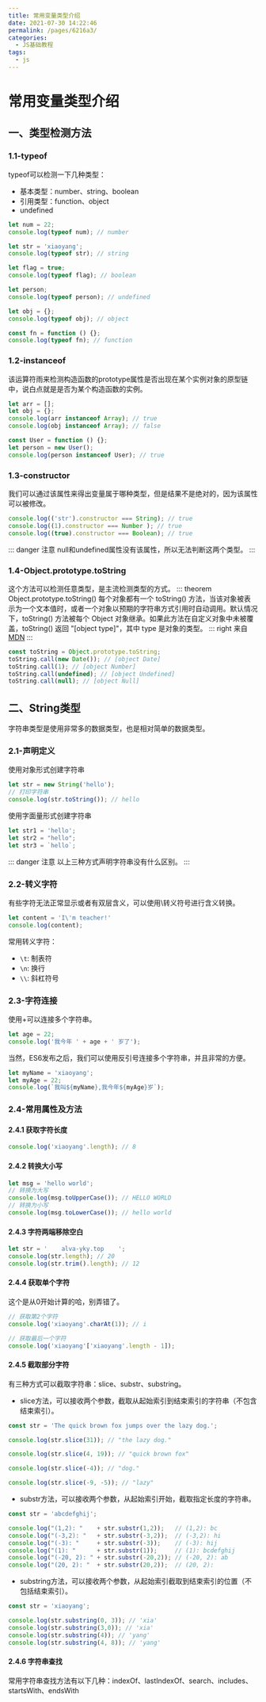 ```yaml
---
title: 常用变量类型介绍
date: 2021-07-30 14:22:46
permalink: /pages/6216a3/
categories:
  - JS基础教程
tags:
  - js
---
```

# 常用变量类型介绍

## 一、类型检测方法
### 1.1-typeof
typeof可以检测一下几种类型：
* 基本类型：number、string、boolean
* 引用类型：function、object
* undefined
```javascript
let num = 22;
console.log(typeof num); // number

let str = 'xiaoyang';
console.log(typeof str); // string

let flag = true;
console.log(typeof flag); // boolean

let person;
console.log(typeof person); // undefined

let obj = {};
console.log(typeof obj); // object

const fn = function () {};
console.log(typeof fn); // function
```
### 1.2-instanceof
该运算符雨来检测构造函数的prototype属性是否出现在某个实例对象的原型链中，说白点就是是否为某个构造函数的实例。
```javascript
let arr = [];
let obj = {};
console.log(arr instanceof Array); // true
console.log(obj instanceof Array); // false

const User = function () {};
let person = new User();
console.log(person instanceof User); // true
```
### 1.3-constructor
我们可以通过该属性来得出变量属于哪种类型，但是结果不是绝对的，因为该属性可以被修改。
```javascript
console.log(('str').constructor === String); // true
console.log((1).constructor === Number ); // true
console.log((true).constructor === Boolean); // true
```
::: danger 注意
null和undefined属性没有该属性，所以无法判断这两个类型。
:::
### 1.4-Object.prototype.toString
这个方法可以检测任意类型，是主流检测类型的方式。
::: theorem Object.prototype.toString()
每个对象都有一个 toString() 方法，当该对象被表示为一个文本值时，或者一个对象以预期的字符串方式引用时自动调用。默认情况下，toString() 方法被每个 Object 对象继承。如果此方法在自定义对象中未被覆盖，toString() 返回 "[object type]"，其中 type 是对象的类型。
::: right
来自 [MDN](https://developer.mozilla.org/zh-CN/docs/Web/JavaScript/Reference/Global_Objects/Object/toString)
:::
```javascript
const toString = Object.prototype.toString;
toString.call(new Date()); // [object Date]
toString.call(1); // [object Number]
toString.call(undefined); // [object Undefined]
toString.call(null); // [object Null]
```


## 二、String类型
字符串类型是使用非常多的数据类型，也是相对简单的数据类型。
### 2.1-声明定义
使用对象形式创建字符串
```javascript
let str = new String('hello');
// 打印字符串
console.log(str.toString()); // hello
```
使用字面量形式创建字符串
```javascript
let str1 = 'hello';
let str2 = "hello";
let str3 = `hello`;
```
::: danger 注意
以上三种方式声明字符串没有什么区别。
:::

### 2.2-转义字符
有些字符无法正常显示或者有双层含义，可以使用\转义符号进行含义转换。
```javascript
let content = 'I\'m teacher!'
console.log(content);
```
常用转义字符：
* `\t`: 制表符
* `\n`: 换行
* `\\`: 斜杠符号

### 2.3-字符连接
使用+可以连接多个字符串。
```javascript
let age = 22;
console.log('我今年 ' + age + ' 岁了');
```
当然，ES6发布之后，我们可以使用反引号连接多个字符串，并且非常的方便。
```javascript
let myName = 'xiaoyang';
let myAge = 22;
console.log(`我叫${myName},我今年${myAge}岁`);
```

### 2.4-常用属性及方法
#### 2.4.1 获取字符长度
```javascript
console.log('xiaoyang'.length); // 8
```
#### 2.4.2 转换大小写
```javascript
let msg = 'hello world';
// 转换为大写
console.log(msg.toUpperCase()); // HELLO WORLD
// 转换为小写
console.log(msg.toLowerCase()); // hello world
```
#### 2.4.3 字符两端移除空白
```javascript
let str = '    alva-yky.top    ';
console.log(str.length); // 20
console.log(str.trim().length); // 12
```
#### 2.4.4 获取单个字符
这个是从0开始计算的哈，别弄错了。
```javascript
// 获取第2个字符
console.log('xiaoyang'.charAt(1)); // i

// 获取最后一个字符
console.log('xiaoyang'['xiaoyang'.length - 1]);
```
#### 2.4.5 截取部分字符
有三种方式可以截取字符串：slice、substr、substring。
* slice方法，可以接收两个参数，截取从起始索引到结束索引的字符串（不包含结束索引）。
```javascript
const str = 'The quick brown fox jumps over the lazy dog.';

console.log(str.slice(31)); // "the lazy dog."

console.log(str.slice(4, 19)); // "quick brown fox"

console.log(str.slice(-4)); // "dog."

console.log(str.slice(-9, -5)); // "lazy"
```
* substr方法，可以接收两个参数，从起始索引开始，截取指定长度的字符串。
```javascript
const str = 'abcdefghij';

console.log("(1,2): "    + str.substr(1,2));   // (1,2): bc
console.log("(-3,2): "   + str.substr(-3,2));  // (-3,2): hi
console.log("(-3): "     + str.substr(-3));    // (-3): hij
console.log("(1): "      + str.substr(1));     // (1): bcdefghij
console.log("(-20, 2): " + str.substr(-20,2)); // (-20, 2): ab
console.log("(20, 2): "  + str.substr(20,2));  // (20, 2):
```
* substring方法，可以接收两个参数，从起始索引截取到结束索引的位置（不包括结束索引）。
```javascript
const str = 'xiaoyang';

console.log(str.substring(0, 3)); // 'xia'
console.log(str.substring(3,0)); // 'xia'
console.log(str.substring(4)); // 'yang'
console.log(str.substring(4, 8)); // 'yang'
```
#### 2.4.6 字符串查找
常用字符串查找方法有以下几种：indexOf、lastIndexOf、search、includes、startsWith、endsWith
